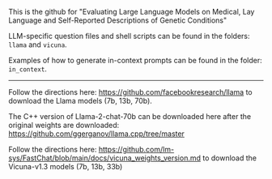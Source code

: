 
This is the github for "Evaluating Large Language Models on Medical, Lay Language and Self-Reported Descriptions of Genetic Conditions"

LLM-specific question files and shell scripts can be found in the folders: `llama` and `vicuna`. 

Examples of how to generate in-context prompts can be found in the folder: `in_context`. 

-----------------------------------------------------------------------------------------------------

Follow the directions here: https://github.com/facebookresearch/llama to download the Llama models (7b, 13b, 70b).

The C++ version of Llama-2-chat-70b can be downloaded here after the original weights are downloaded: https://github.com/ggerganov/llama.cpp/tree/master


Follow the directions here: https://github.com/lm-sys/FastChat/blob/main/docs/vicuna_weights_version.md to download the Vicuna-v1.3 models (7b, 13b, 33b)
